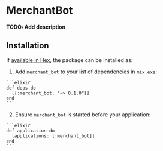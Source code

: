 # MerchantBot

**TODO: Add description**

## Installation

If [available in Hex](https://hex.pm/docs/publish), the package can be installed as:

  1. Add `merchant_bot` to your list of dependencies in `mix.exs`:

    ```elixir
    def deps do
      [{:merchant_bot, "~> 0.1.0"}]
    end
    ```

  2. Ensure `merchant_bot` is started before your application:

    ```elixir
    def application do
      [applications: [:merchant_bot]]
    end
    ```

